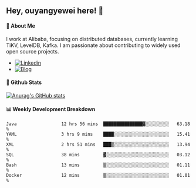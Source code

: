 ## Hey, ouyangyewei here! :wave:

#### :rocket: About Me
I work at Alibaba, focusing on distributed databases, currently learning TiKV, LevelDB, Kafka. I am passionate about contributing to widely used open source projects.

- [![Linkedin](https://img.shields.io/badge/LinkedIn-ouyangyewei-blue)](https://www.linkedin.com/in/ouyangyewei/)
- [![Blog](https://img.shields.io/badge/Blog-yeweiouyang-orange)](https://blog.csdn.net/yeweiouyang)

#### :star2: Github Stats
[![Anurag's GitHub stats](https://github-readme-stats.vercel.app/api?username=ouyangyewei&show_icons=true&cache_seconds=3600&theme=tokyonight)](https://github.com/anuraghazra/github-readme-stats)

#### :bar_chart: Weekly Development Breakdown
<!--START_SECTION:waka-->

```text
Java                 12 hrs 56 mins  ███████████████▓░░░░░░░░░   63.18 %
YAML                 3 hrs 9 mins    ████░░░░░░░░░░░░░░░░░░░░░   15.41 %
XML                  2 hrs 51 mins   ███▒░░░░░░░░░░░░░░░░░░░░░   13.94 %
SQL                  38 mins         ▓░░░░░░░░░░░░░░░░░░░░░░░░   03.12 %
Bash                 13 mins         ▒░░░░░░░░░░░░░░░░░░░░░░░░   01.11 %
Docker               12 mins         ▒░░░░░░░░░░░░░░░░░░░░░░░░   01.01 %
```

<!--END_SECTION:waka-->
